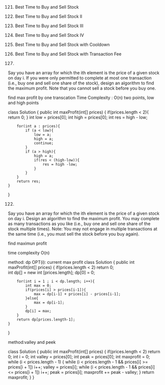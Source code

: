 121. Best Time to Buy and Sell Stock
122. Best Time to Buy and Sell Stock II
123. Best Time to Buy and Sell Stock III
188. Best Time to Buy and Sell Stock IV
309. Best Time to Buy and Sell Stock with Cooldown
714. Best Time to Buy and Sell Stock with Transaction Fee


121.
Say you have an array for which the ith element is the price of a given stock on day i.
If you were only permitted to complete at most one transaction 
(i.e., buy one and sell one share of the stock), design an algorithm to find the maximum profit.
Note that you cannot sell a stock before you buy one.


find max profit by one transcation
Time Complexity : O(n) 
two points, low and high points

class Solution {
    public int maxProfit(int[] prices) {
        if(prices.length < 2){
            return 0;
        }
        int low = prices[0];
        int high = prices[0];
        int res = high - low;
        
        for(int a : prices){
            if (a < low){
                low = a;
                high = a;
                continue;
            }
            if (a > high){
                high = a;
                if(res < (high-low)){
                    res = high -low;
                }
            }
        }
        return res;
    }
}


122.
Say you have an array for which the ith element is the price of a given stock on day i.
Design an algorithm to find the maximum profit. You may complete as many transactions as you like 
(i.e., buy one and sell one share of the stock multiple times).
Note: You may not engage in multiple transactions at the same time (i.e., you must sell the stock before you buy again).


find maximun profit 

time complexity O(n)

method: dp 
      OPT(i): current max profit
class Solution {
    public int maxProfit(int[] prices) {
        if(prices.length < 2) return 0;        
        int dp[] = new int [prices.length];
        dp[0] = 0;
        
        for(int i = 1 ; i < dp.length; i++){
            int max = 0;
            if(prices[i] > prices[i-1]){
                max = dp[i-1] + prices[i] - prices[i-1];
            }else{
                max = dp[i-1];
            }   
            dp[i] = max;      
        }
        return dp[prices.length-1];
    }
}


method:valley and peek

class Solution {
    public int maxProfit(int[] prices) {
        if(prices.length < 2) return 0;
        int i = 0;
        int valley = prices[0];
        int peak = prices[0];
        int maxprofit = 0;
        while (i < prices.length - 1) {
            while (i < prices.length - 1 && prices[i] >= prices[i + 1])
                i++;
            valley = prices[i];
            while (i < prices.length - 1 && prices[i] <= prices[i + 1])
                i++;
            peak = prices[i];
            maxprofit += peak - valley;
        }
        return maxprofit;
    }
}
